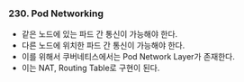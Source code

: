 ### 230. Pod Networking
- 같은 노드에 있는 파드 간 통신이 가능해야 한다.
- 다른 노드에 위치한 파드 간 통신이 가능해야 한다.
- 이를 위해서 쿠버네티스에서는 Pod Network Layer가 존재한다.
- 이는 NAT, Routing Table로 구현이 된다.